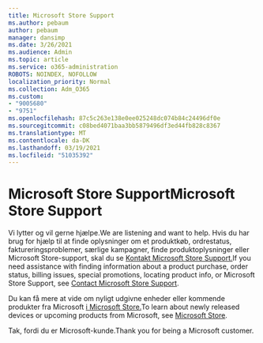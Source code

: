 ```yaml
---
title: Microsoft Store Support
ms.author: pebaum
author: pebaum
manager: dansimp
ms.date: 3/26/2021
ms.audience: Admin
ms.topic: article
ms.service: o365-administration
ROBOTS: NOINDEX, NOFOLLOW
localization_priority: Normal
ms.collection: Adm_O365
ms.custom:
- "9005680"
- "9751"
ms.openlocfilehash: 87c5c263e138e0ee025248dc074b84c24496df0e
ms.sourcegitcommit: c08bed4071baa3bb5879496df3ed44fb828c8367
ms.translationtype: MT
ms.contentlocale: da-DK
ms.lasthandoff: 03/19/2021
ms.locfileid: "51035392"
---
```

# <a name="microsoft-store-support"></a><span data-ttu-id="b8efe-102">Microsoft Store Support</span><span class="sxs-lookup"><span data-stu-id="b8efe-102">Microsoft Store Support</span></span>

<span data-ttu-id="b8efe-103">Vi lytter og vil gerne hjælpe.</span><span class="sxs-lookup"><span data-stu-id="b8efe-103">We are listening and want to help.</span></span> <span data-ttu-id="b8efe-104">Hvis du har brug for hjælp til at finde oplysninger om et produktkøb, ordrestatus, faktureringsproblemer, særlige kampagner, finde produktoplysninger eller Microsoft Store-support, skal du se [Kontakt Microsoft Store Support.](https://support.microsoft.com/account-billing/contact-microsoft-store-support-4f615f2a-6bbd-fd69-6695-ae213d63eef0)</span><span class="sxs-lookup"><span data-stu-id="b8efe-104">If you need assistance with finding information about a product purchase, order status, billing issues, special promotions, locating product info, or Microsoft Store Support, see [Contact Microsoft Store Support](https://support.microsoft.com/account-billing/contact-microsoft-store-support-4f615f2a-6bbd-fd69-6695-ae213d63eef0).</span></span>

<span data-ttu-id="b8efe-105">Du kan få mere at vide om nyligt udgivne enheder eller kommende produkter fra Microsoft [i Microsoft Store.](https://www.microsoft.com/?ql=1)</span><span class="sxs-lookup"><span data-stu-id="b8efe-105">To learn about newly released devices or upcoming products from Microsoft, see [Microsoft Store](https://www.microsoft.com/?ql=1).</span></span>

<span data-ttu-id="b8efe-106">Tak, fordi du er Microsoft-kunde.</span><span class="sxs-lookup"><span data-stu-id="b8efe-106">Thank you for being a Microsoft customer.</span></span>